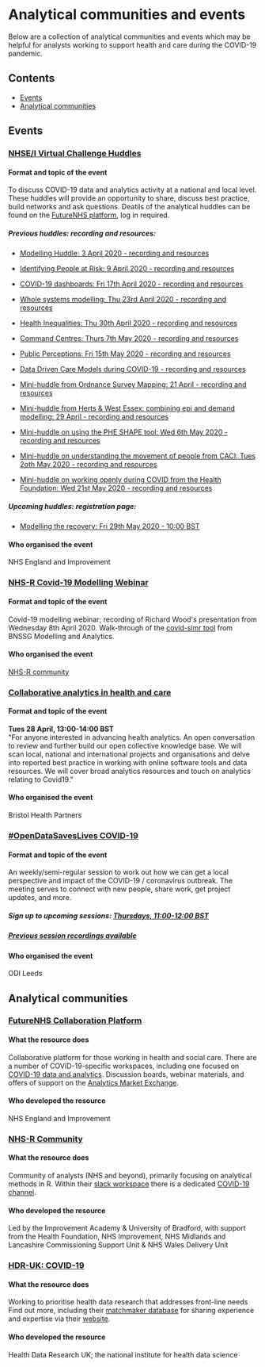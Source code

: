 # Analytical communities and events

Below are a collection of analytical communities and events which may be helpful for analysts working to support health and care during the COVID-19 pandemic.

## Contents
* [Events](https://github.com/HFAnalyticsLab/COVID19_Resources/blob/master/Communities_and_Events.md#events)
* [Analytical communities](https://github.com/HFAnalyticsLab/COVID19_Resources/blob/master/Communities_and_Events.md#analytical-communities)

## Events

### [NHSE/I Virtual Challenge Huddles](https://future.nhs.uk/DataAnalyticsCovid19/view?objectID=18976912)
#### Format and topic of the event
To discuss COVID-19 data and analytics activity at a national and local level. These huddles will provide an opportunity to share, discuss best practice, build networks and ask questions.
Deatils of the analytical huddles can be found on the [FutureNHS platform](https://future.nhs.uk/DataAnalyticsCovid19/view?objectID=18976912), log in required. 

##### Previous huddles: recording and resources:
* [Modelling Huddle: 3 April 2020 - recording and resources](https://future.nhs.uk/DataAnalyticsCovid19/view?objectID=19407216)
* [Identifying People at Risk: 9 April 2020 - recording and resources](https://future.nhs.uk/DataAnalyticsCovid19/view?objectId=19532528)
* [COVID-19 dashboards: Fri 17th April 2020 - recording and resources](https://future.nhs.uk/DataAnalyticsCovid19/view?objectID=19638768)
* [Whole systems modelling: Thu 23rd April 2020 - recording and resources](https://future.nhs.uk/DataAnalyticsCovid19/view?objectID=19851344)
* [Health Inequalities: Thu 30th April 2020 - recording and resources](https://future.nhs.uk/connect.ti/DataAnalyticsCovid19/view?objectID=20032240)
* [Command Centres: Thurs 7th May 2020 - recording and resources](https://future.nhs.uk/connect.ti/DataAnalyticsCovid19/view?objectId=20158448)
* [Public Perceptions: Fri 15th May 2020 - recording and resources](https://future.nhs.uk/DataAnalyticsCovid19/view?objectID=20307024)
* [Data Driven Care Models during COVID-19 - recording and resources](https://future.nhs.uk/DataAnalyticsCovid19/view?objectID=20418704)

* [Mini-huddle from Ordnance Survey Mapping: 21 April - recording and resources](https://future.nhs.uk/DataAnalyticsCovid19/view?objectID=19745040)
* [Mini-huddle from Herts & West Essex: combining epi and demand modelling: 29 April - recording and resources](https://future.nhs.uk/DataAnalyticsCovid19/view?objectID=20001648)
* [Mini-huddle on using the PHE SHAPE tool: Wed 6th May 2020 - recording and resources](https://future.nhs.uk/DataAnalyticsCovid19/view?objectID=20154160)
* [Mini-huddle on understanding the movement of people from CACI: Tues 2oth May 2020 - recording and resources](https://future.nhs.uk/DataAnalyticsCovid19/view?objectID=20370800)
* [Mini-huddle on working openly during COVID from the Health Foundation: Wed 21st May 2020 - recording and resources](https://future.nhs.uk/DataAnalyticsCovid19/view?objectID=20378704)

##### Upcoming huddles: registration page:
* [Modelling the recovery: Fri 29th May 2020 - 10:00 BST](https://www.eventbrite.co.uk/e/modelling-the-recovery-tickets-106340846334)

#### Who organised the event
NHS England and Improvement 

### [NHS-R Covid-19 Modelling Webinar](https://nhsrcommunity.com/learn-r/workshops/covid-19-modelling-webinar/)
#### Format and topic of the event
Covid-19 modelling webinar; recording of Richard Wood's presentation from Wednesday 8th April 2020. Walk-through of the [covid-simr tool]( https://github.com/nhs-bnssg-analytics/covid-simr) from BNSSG Modelling and Analytics. 
#### Who organised the event
[NHS-R community](https://twitter.com/NHSrCommunity)

### [Collaborative analytics in health and care](https://www.eventbrite.co.uk/e/webinar-collaborative-analytics-in-health-and-care-tickets-102252475908)
#### Format and topic of the event
**Tues 28 April, 13:00-14:00 BST**  
"For anyone interested in advancing health analytics. An open conversation to review and further build our open collective knowledge base. We will scan local, national and international projects and organisations and delve into reported best practice in working with online software tools and data resources. We will cover broad analytics resources and touch on analytics relating to Covid19."  
#### Who organised the event
Bristol Health Partners

### [#OpenDataSavesLives COVID-19](https://odileeds.org/projects/open-data-saves-lives/covid19/)
#### Format and topic of the event 
An weekly/semi-regular session to work out how we can get a local perspective and impact of the COVID-19 / coronavirus outbreak. The meeting serves to connect with new people, share work, get project updates, and more. 
##### Sign up to upcoming sessions: [Thursdays, 11:00-12:00 BST](https://www.eventbrite.co.uk/e/opendatasaveslives-covid-19-meeting-tickets-101218453118)
##### [Previous session recordings available](https://odileeds.org/projects/open-data-saves-lives/covid19/)
#### Who organised the event
ODI Leeds


## Analytical communities

### [FutureNHS Collaboration Platform](https://future.nhs.uk/)
#### What the resource does
Collaborative platform for those working in health and social care. There are a number of COVID-19-specific workspaces, including one focused on [COVID-19 data and analytics](https://future.nhs.uk/DataAnalyticsCovid19/grouphome). Discussion boards, webinar materials, and offers of support on the [Analytics Market Exchange](https://future.nhs.uk/DataAnalyticsCovid19/view?objectID=18976656).
#### Who developed the resource
NHS England and Improvement

### [NHS-R Community](https://nhsrcommunity.com/)
#### What the resource does
Community of analysts (NHS and beyond), primarily focusing on analytical methods in R. Within their [slack workspace](https://nhsrcommunity.slack.com/) there is a dedicated [COVID-19 channel](https://nhsrcommunity.slack.com/#covid-19). 
#### Who developed the resource
Led by the Improvement Academy & University of Bradford, with support from the Health Foundation, NHS Improvement, NHS Midlands and Lancashire Commissioning Support Unit & NHS Wales Delivery Unit

### [HDR-UK: COVID-19](https://www.hdruk.ac.uk/covid-19/)
#### What the resource does
Working to prioritise health data research that addresses front-line needs  Find out more, including their [matchmaker database](https://docs.google.com/spreadsheets/d/1Kr17P_Lsoh-9dGUlxzdxXPAEKdaZB39DpF9Eqqp8ehg/edit?usp=sharing) for sharing experience and expertise via their [website](https://www.hdruk.ac.uk/covid-19/). 
#### Who developed the resource
Health Data Research UK; the national institute for health data science



